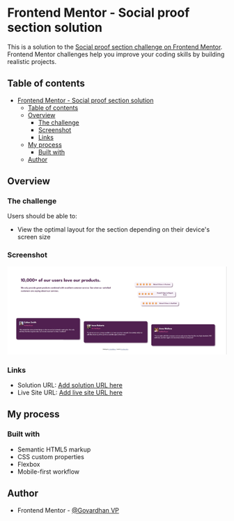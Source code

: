 # Frontend Mentor - Social proof section solution

This is a solution to the [Social proof section challenge on Frontend Mentor](https://www.frontendmentor.io/challenges/social-proof-section-6e0qTv_bA). Frontend Mentor challenges help you improve your coding skills by building realistic projects. 

## Table of contents

- [Frontend Mentor - Social proof section solution](#frontend-mentor---social-proof-section-solution)
  - [Table of contents](#table-of-contents)
  - [Overview](#overview)
    - [The challenge](#the-challenge)
    - [Screenshot](#screenshot)
    - [Links](#links)
  - [My process](#my-process)
    - [Built with](#built-with)
  - [Author](#author)


## Overview

### The challenge

Users should be able to:

- View the optimal layout for the section depending on their device's screen size

### Screenshot

![](./preview.jpg)


### Links

- Solution URL: [Add solution URL here](https://github.com/Top-Trekx-Im-gvp-98/Social-proof-section)
- Live Site URL: [Add live site URL here](https://social-proof-section-im-gvp-98.netlify.app/)

## My process

### Built with

- Semantic HTML5 markup
- CSS custom properties
- Flexbox
- Mobile-first workflow




## Author

- Frontend Mentor - [@Govardhan VP](https://www.frontendmentor.io/profile/Top-Trekx-Im-gvp-98)

